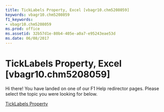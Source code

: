 ```yaml
---
title: TickLabels Property, Excel [vbagr10.chm5208059]
keywords: vbagr10.chm5208059
f1_keywords:
- vbagr10.chm5208059
ms.prod: office
ms.assetid: 32b57d1e-80b4-405e-a0a7-e95243eae53d
ms.date: 06/08/2017
---
```



# TickLabels Property, Excel [vbagr10.chm5208059]

Hi there! You have landed on one of our F1 Help redirector pages. Please select the topic you were looking for below.

[TickLabels Property](http://msdn.microsoft.com/library/5aa48053-c9ff-71c7-7a03-d7fe47e681c7%28Office.15%29.aspx)

